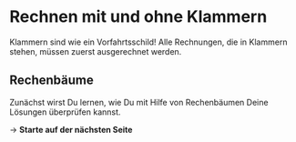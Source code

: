 # Rechnen mit und ohne Klammern
Klammern sind wie ein Vorfahrtsschild! Alle Rechnungen, die in Klammern stehen, müssen zuerst ausgerechnet werden.


## Rechenbäume
Zunächst wirst Du lernen, wie Du mit Hilfe von Rechenbäumen Deine Lösungen überprüfen kannst.



-> **Starte auf der nächsten Seite**







